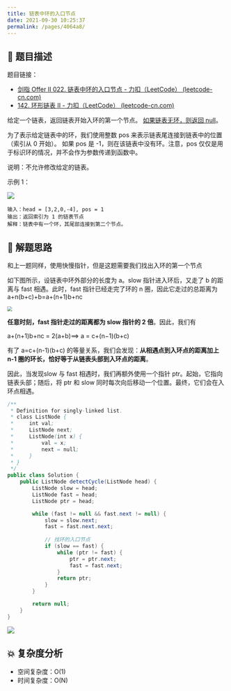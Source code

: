 ```yaml
---
title: 链表中环的入口节点
date: 2021-09-30 10:25:37
permalink: /pages/4064a8/
---
```


## 📃 题目描述

题目链接：

- [剑指 Offer II 022. 链表中环的入口节点 - 力扣（LeetCode） (leetcode-cn.com)](https://leetcode-cn.com/problems/c32eOV/)
- [142. 环形链表 II - 力扣（LeetCode） (leetcode-cn.com)](https://leetcode-cn.com/problems/linked-list-cycle-ii/)

给定一个链表，返回链表开始入环的第一个节点。 <u>如果链表无环，则返回 null</u>。

为了表示给定链表中的环，我们使用整数 pos 来表示链表尾连接到链表中的位置（索引从 0 开始）。 如果 pos 是 -1，则在该链表中没有环。注意，pos 仅仅是用于标识环的情况，并不会作为参数传递到函数中。

说明：不允许修改给定的链表。

示例 1：

![](https://cs-wiki.oss-cn-shanghai.aliyuncs.com/img/20201113213046.png)

```
输入：head = [3,2,0,-4], pos = 1
输出：返回索引为 1 的链表节点
解释：链表中有一个环，其尾部连接到第二个节点。
```

## 🔔 解题思路

和上一题同样，使用快慢指针，但是这题需要我们找出入环的第一个节点

如下图所示，设链表中环外部分的长度为 a。slow 指针进入环后，又走了 b 的距离与 fast 相遇。此时，fast 指针已经走完了环的 n 圈，因此它走过的总距离为 a+n(b+c)+b=a+(n+1)b+nc

<img src="https://cs-wiki.oss-cn-shanghai.aliyuncs.com/img/20201113214440.png" style="zoom: 67%;" />

**任意时刻，fast 指针走过的距离都为 slow 指针的 2 倍**。因此，我们有

a+(n+1)b+nc = 2(a+b)⟹ a = c+(n−1)(b+c)

有了 a=c+(n-1)(b+c) 的等量关系，我们会发现：**从相遇点到入环点的距离加上 n-1 圈的环长，恰好等于从链表头部到入环点的距离**。

因此，当发现slow 与 fast 相遇时，我们再额外使用一个指针 ptr。起始，它指向链表头部；随后，将 ptr 和 slow 同时每次向后移动一个位置。最终，它们会在入环点相遇。


```java
/**
 * Definition for singly-linked list.
 * class ListNode {
 *     int val;
 *     ListNode next;
 *     ListNode(int x) {
 *         val = x;
 *         next = null;
 *     }
 * }
 */
public class Solution {
    public ListNode detectCycle(ListNode head) {
        ListNode slow = head;
        ListNode fast = head;
        ListNode ptr = head;

        while (fast != null && fast.next != null) {
            slow = slow.next;
            fast = fast.next.next;
            
            // 找环的入口节点
            if (slow == fast) {
                while (ptr != fast) {
                    ptr = ptr.next;
                    fast = fast.next;
                }
                return ptr;
            }
        }

        return null;
    }
}
```

![](https://cs-wiki.oss-cn-shanghai.aliyuncs.com/img/20210930103355.png)

## 💥 复杂度分析

- 空间复杂度：O(1)
- 时间复杂度：O(N)

